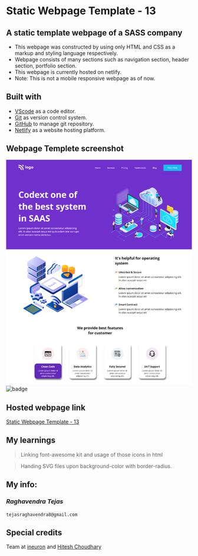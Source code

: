 # Static Webpage Template - 13

## A static template webpage of a SASS company

- This webpage was constructed by using only HTML and CSS as a markup and styling language respectively.
- Webpage consists of many sections such as navigation section, header section, portfolio section.
- This webpage is currently hosted on netlify.
- Note: This is not a mobile responsive webpage as of now.

## Built with

- [VScode](https://code.visualstudio.com/) as a code editor.
- [Git](https://git-scm.com/) as version control system.
- [GitHub](https://github.com/) to manage git repository.
- [Netlify](https://www.netlify.com/) as a website hosting platform.

## Webpage Templete screenshot

![Webpage template](screenshot.png)
![badge](https://img.shields.io/badge/Time%20taken-3.5%20hours-green?style=for-the-badge)

## Hosted webpage link

[Static Webpage Template - 13](https://static-webpage-template-12.netlify.app/)

## My learnings

> Linking font-awesome kit and usage of those icons in html

> Handing SVG files upon background-color with border-radius.

## My info:

### _*Raghavendra Tejas*_

```shell
tejasraghavendra8@gmail.com
```

## Special credits

Team at [ineuron](https://ineuron.ai/) and [Hitesh Choudhary](https://github.com/hiteshchoudhary)
